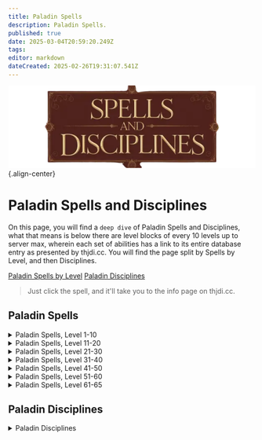 ```yaml
---
title: Paladin Spells
description: Paladin Spells.
published: true
date: 2025-03-04T20:59:20.249Z
tags: 
editor: markdown
dateCreated: 2025-02-26T19:31:07.541Z
---
```


![spellsdisciplines.webp](/classes-and-abilities/spellsdisciplines.webp){.align-center}

# Paladin Spells and Disciplines

On this page, you will find a `deep dive` of Paladin Spells and Disciplines, what that means is below there are level blocks of every 10 levels up to server max, wherein each set of abilities has a link to its entire database entry as presented by thjdi.cc. You will find the page split by Spells by Level, and then Disciplines.

[Paladin Spells by Level](#paladin-spells)
[Paladin Disciplines](#paladin-disciplines)

> Just click the spell, and it'll take you to the info page on thjdi.cc.

## Paladin Spells



<details>
	<summary> Paladin Spells, Level 1-10 </summary>

|Spell Name|Level|
|---|---|
|<a href="https://www.thjdi.cc/spell/5011" target="_blank">Salve</a>|1|
|<a href="https://www.thjdi.cc/spell/201" target="_blank">Flash of Light</a>|2|
|<a href="https://www.thjdi.cc/spell/205" target="_blank">True North</a>|3|
|<a href="https://www.thjdi.cc/spell/221" target="_blank">Sense the Dead</a>|4|
|<a href="https://www.thjdi.cc/spell/203" target="_blank">Cure Poison</a>|5|
|<a href="https://www.thjdi.cc/spell/200" target="_blank">Minor Healing</a>|6|
|<a href="https://www.thjdi.cc/spell/2581" target="_blank">Cease</a>|7|
|<a href="https://www.thjdi.cc/spell/202" target="_blank">Courage</a>|8|
|<a href="https://www.thjdi.cc/spell/209" target="_blank">Spook the Dead</a>|9|
|<a href="https://www.thjdi.cc/spell/210" target="_blank">Yaulp</a>|9|
|<a href="https://www.thjdi.cc/spell/208" target="_blank">Lull</a>|10|

</details>

<details>
	<summary> Paladin Spells, Level 11-20 </summary>

|Spell Name|Level|
|---|---|
|<a href="https://www.thjdi.cc/spell/213" target="_blank">Cure Disease</a>|11|
|<a href="https://www.thjdi.cc/spell/17" target="_blank">Light Healing</a>|12|
|<a href="https://www.thjdi.cc/spell/2582" target="_blank">Desist</a>|13|
|<a href="https://www.thjdi.cc/spell/218" target="_blank">Ward Undead</a>|14|
|<a href="https://www.thjdi.cc/spell/11" target="_blank">Holy Armor</a>|15|
|<a href="https://www.thjdi.cc/spell/234" target="_blank">Halo of Light</a>|16|
|<a href="https://www.thjdi.cc/spell/235" target="_blank">Invisibility versus Undead</a>|17|
|<a href="https://www.thjdi.cc/spell/215" target="_blank">Reckless Strength</a>|18|
|<a href="https://www.thjdi.cc/spell/4056" target="_blank">Remove Minor Curse</a>|19|
|<a href="https://www.thjdi.cc/spell/230" target="_blank">Root</a>|19|
|<a href="https://www.thjdi.cc/spell/219" target="_blank">Center</a>|20|
|<a href="https://www.thjdi.cc/spell/223" target="_blank">Hammer of Wrath</a>|20|

</details>

<details>
	<summary> Paladin Spells, Level 21-30 </summary>

|Spell Name|Level|
|---|---|
|<a href="https://www.thjdi.cc/spell/227" target="_blank">Endure Poison</a>|21|
|<a href="https://www.thjdi.cc/spell/2168" target="_blank">Reanimation</a>|22|
|<a href="https://www.thjdi.cc/spell/485" target="_blank">Symbol of Transal</a>|24|
|<a href="https://www.thjdi.cc/spell/501" target="_blank">Soothe</a>|25|
|<a href="https://www.thjdi.cc/spell/2583" target="_blank">Instrument of Nife</a>|26|
|<a href="https://www.thjdi.cc/spell/12" target="_blank">Healing</a>|27|
|<a href="https://www.thjdi.cc/spell/216" target="_blank">Stun</a>|28|
|<a href="https://www.thjdi.cc/spell/228" target="_blank">Endure Magic</a>|29|
|<a href="https://www.thjdi.cc/spell/233" target="_blank">Expulse Undead</a>|30|
|<a href="https://www.thjdi.cc/spell/37" target="_blank">Hammer of Striking</a>|30|
|<a href="https://www.thjdi.cc/spell/2169" target="_blank">Reconstitution</a>|30|
|<a href="https://www.thjdi.cc/spell/368" target="_blank">Spirit Armor</a>|30|

</details>

<details>
	<summary> Paladin Spells, Level 31-40 </summary>

|Spell Name|Level|
|---|---|
|<a href="https://www.thjdi.cc/spell/2170" target="_blank">Reparation</a>|31|
|<a href="https://www.thjdi.cc/spell/48" target="_blank">Cancel Magic</a>|32|
|<a href="https://www.thjdi.cc/spell/486" target="_blank">Symbol of Ryltan</a>|33|
|<a href="https://www.thjdi.cc/spell/95" target="_blank">Counteract Poison</a>|34|
|<a href="https://www.thjdi.cc/spell/4057" target="_blank">Remove Lesser Curse</a>|34|
|<a href="https://www.thjdi.cc/spell/2584" target="_blank">Divine Vigor</a>|35|
|<a href="https://www.thjdi.cc/spell/15" target="_blank">Greater Healing</a>|36|
|<a href="https://www.thjdi.cc/spell/89" target="_blank">Daring</a>|37|
|<a href="https://www.thjdi.cc/spell/1453" target="_blank">Divine Purpose</a>|37|
|<a href="https://www.thjdi.cc/spell/226" target="_blank">Endure Disease</a>|38|
|<a href="https://www.thjdi.cc/spell/43" target="_blank">Yaulp II</a>|38|
|<a href="https://www.thjdi.cc/spell/18" target="_blank">Guard</a>|39|
|<a href="https://www.thjdi.cc/spell/391" target="_blank">Revive</a>|39|
|<a href="https://www.thjdi.cc/spell/3577" target="_blank">Wave of Life</a>|39|
|<a href="https://www.thjdi.cc/spell/675" target="_blank">Hammer of Requital</a>|40|

</details>

<details>
	<summary> Paladin Spells, Level 41-50 </summary>

|Spell Name|Level|
|---|---|
|<a href="https://www.thjdi.cc/spell/123" target="_blank">Holy Might</a>|42|
|<a href="https://www.thjdi.cc/spell/47" target="_blank">Calm</a>|43|
|<a href="https://www.thjdi.cc/spell/3683" target="_blank">Ethereal Cleansing</a>|44|
|<a href="https://www.thjdi.cc/spell/2585" target="_blank">Valor of Marr</a>|44|
|<a href="https://www.thjdi.cc/spell/693" target="_blank">Divine Might</a>|45|
|<a href="https://www.thjdi.cc/spell/2946" target="_blank">Remove Curse</a>|45|
|<a href="https://www.thjdi.cc/spell/117" target="_blank">Dismiss Undead</a>|46|
|<a href="https://www.thjdi.cc/spell/487" target="_blank">Symbol of Pinzarn</a>|46|
|<a href="https://www.thjdi.cc/spell/2586" target="_blank">Thunder of Karana</a>|47|
|<a href="https://www.thjdi.cc/spell/312" target="_blank">Valor</a>|47|
|<a href="https://www.thjdi.cc/spell/19" target="_blank">Armor of Faith</a>|48|
|<a href="https://www.thjdi.cc/spell/207" target="_blank">Divine Aura</a>|48|
|<a href="https://www.thjdi.cc/spell/3578" target="_blank">Brell's Steadfast Aegis</a>|49|
|<a href="https://www.thjdi.cc/spell/45" target="_blank">Pacify</a>|49|
|<a href="https://www.thjdi.cc/spell/2171" target="_blank">Renewal</a>|49|
|<a href="https://www.thjdi.cc/spell/1454" target="_blank">Flame of Light</a>|50|
|<a href="https://www.thjdi.cc/spell/2181" target="_blank">Hammer of Judgment</a>|50|
|<a href="https://www.thjdi.cc/spell/63" target="_blank">Resist Disease</a>|50|

</details>

<details>
	<summary> Paladin Spells, Level 51-60 </summary>

|Spell Name|Level|
|---|---|
|<a href="https://www.thjdi.cc/spell/124" target="_blank">Force</a>|52|
|<a href="https://www.thjdi.cc/spell/504" target="_blank">Frenzied Strength</a>|52|
|<a href="https://www.thjdi.cc/spell/3684" target="_blank">Light of Life</a>|52|
|<a href="https://www.thjdi.cc/spell/1288" target="_blank">Divine Glory</a>|53|
|<a href="https://www.thjdi.cc/spell/3975" target="_blank">Force of Akera</a>|53|
|<a href="https://www.thjdi.cc/spell/662" target="_blank">Expel Undead</a>|54|
|<a href="https://www.thjdi.cc/spell/131" target="_blank">Instill</a>|54|
|<a href="https://www.thjdi.cc/spell/2587" target="_blank">Quellious' Word of Tranquility</a>|54|
|<a href="https://www.thjdi.cc/spell/4064" target="_blank">Austerity</a>|55|
|<a href="https://www.thjdi.cc/spell/1743" target="_blank">Divine Favor</a>|55|
|<a href="https://www.thjdi.cc/spell/8925" target="_blank">Holy Aura</a>|55|
|<a href="https://www.thjdi.cc/spell/64" target="_blank">Resist Magic</a>|55|
|<a href="https://www.thjdi.cc/spell/2172" target="_blank">Restoration</a>|55|
|<a href="https://www.thjdi.cc/spell/1455" target="_blank">Wave of Healing</a>|55|
|<a href="https://www.thjdi.cc/spell/2588" target="_blank">Breath of Tunare</a>|56|
|<a href="https://www.thjdi.cc/spell/96" target="_blank">Counteract Disease</a>|56|
|<a href="https://www.thjdi.cc/spell/44" target="_blank">Yaulp III</a>|56|
|<a href="https://www.thjdi.cc/spell/9" target="_blank">Superior Healing</a>|57|
|<a href="https://www.thjdi.cc/spell/4065" target="_blank">Blessing of Austerity</a>|58|
|<a href="https://www.thjdi.cc/spell/2589" target="_blank">Healing Wave of Prexus</a>|58|
|<a href="https://www.thjdi.cc/spell/49" target="_blank">Nullify Magic</a>|58|
|<a href="https://www.thjdi.cc/spell/488" target="_blank">Symbol of Naltron</a>|58|
|<a href="https://www.thjdi.cc/spell/1283" target="_blank">Celestial Cleansing</a>|59|
|<a href="https://www.thjdi.cc/spell/392" target="_blank">Resurrection</a>|59|
|<a href="https://www.thjdi.cc/spell/2590" target="_blank">Brell's Mountainous Barrier</a>|60|
|<a href="https://www.thjdi.cc/spell/1456" target="_blank">Divine Strength</a>|60|
|<a href="https://www.thjdi.cc/spell/21400" target="_blank">Eradicate Curse</a>|60|
|<a href="https://www.thjdi.cc/spell/3135" target="_blank">Hammer of Divinity</a>|60|
|<a href="https://www.thjdi.cc/spell/2880" target="_blank">Remove Greater Curse</a>|60|
|<a href="https://www.thjdi.cc/spell/314" target="_blank">Resolution</a>|60|
|<a href="https://www.thjdi.cc/spell/20" target="_blank">Shield of Words</a>|60|
|<a href="https://www.thjdi.cc/spell/1534" target="_blank">Yaulp IV</a>|60|

</details>

<details>
	<summary> Paladin Spells, Level 61-65 </summary>

|Spell Name|Level|
|---|---|
|<a href="https://www.thjdi.cc/spell/3195" target="_blank">Greater Immobilize</a>|61|
|<a href="https://www.thjdi.cc/spell/1533" target="_blank">Heroism</a>|61|
|<a href="https://www.thjdi.cc/spell/62" target="_blank">Resist Poison</a>|61|
|<a href="https://www.thjdi.cc/spell/3429" target="_blank">Touch of Nife</a>|61|
|<a href="https://www.thjdi.cc/spell/3190" target="_blank">Crusader's Touch</a>|62|
|<a href="https://www.thjdi.cc/spell/3428" target="_blank">Deny Undead</a>|62|
|<a href="https://www.thjdi.cc/spell/3245" target="_blank">Force of Akilae</a>|62|
|<a href="https://www.thjdi.cc/spell/3422" target="_blank">Ward of Nife</a>|62|
|<a href="https://www.thjdi.cc/spell/1411" target="_blank">Improved Invisibility to Undead</a>|63|
|<a href="https://www.thjdi.cc/spell/3430" target="_blank">Light of Nife</a>|63|
|<a href="https://www.thjdi.cc/spell/3424" target="_blank">Pious Might</a>|63|
|<a href="https://www.thjdi.cc/spell/1535" target="_blank">Symbol of Marzin</a>|63|
|<a href="https://www.thjdi.cc/spell/3247" target="_blank">Aura of the Crusader</a>|64|
|<a href="https://www.thjdi.cc/spell/21398" target="_blank">Eradicate Poison</a>|64|
|<a href="https://www.thjdi.cc/spell/1538" target="_blank">Heroic Bond</a>|64|
|<a href="https://www.thjdi.cc/spell/3426" target="_blank">Quellious' Word of Serenity</a>|64|
|<a href="https://www.thjdi.cc/spell/3485" target="_blank">Supernal Cleansing</a>|64|
|<a href="https://www.thjdi.cc/spell/4977" target="_blank">Ancient: Force of Chaos</a>|65|
|<a href="https://www.thjdi.cc/spell/8481" target="_blank">Blessed Aura</a>|65|
|<a href="https://www.thjdi.cc/spell/3432" target="_blank">Brell's Stalwart Shield</a>|65|
|<a href="https://www.thjdi.cc/spell/1537" target="_blank">Bulwark of Faith</a>|65|
|<a href="https://www.thjdi.cc/spell/4109" target="_blank">Guidance</a>|65|
|<a href="https://www.thjdi.cc/spell/4895" target="_blank">Holy Order</a>|65|
|<a href="https://www.thjdi.cc/spell/4894" target="_blank">Light of Order</a>|65|
|<a href="https://www.thjdi.cc/spell/3246" target="_blank">Shackles of Tunare</a>|65|
|<a href="https://www.thjdi.cc/spell/8479" target="_blank">Ward of Tunare</a>|65|
|<a href="https://www.thjdi.cc/spell/3427" target="_blank">Wave of Marr</a>|65|
|<a href="https://www.thjdi.cc/spell/4893" target="_blank">Wave of Trushar</a>|65|

</details>

## Paladin Disciplines
<details>
	<summary> Paladin Disciplines </summary>

|Discipline Name|Level|
|---|---|
|<a href="https://www.thjdi.cc/spell/4585" target="_blank">Resistant Discipline</a>|51|
|<a href="https://www.thjdi.cc/spell/4587" target="_blank">Fearless Discipline</a>|54|
|<a href="https://www.thjdi.cc/spell/4500" target="_blank">Holyforge Discipline</a>|55|
|<a href="https://www.thjdi.cc/spell/7004" target="_blank">Guard of Piety</a>|56|
|<a href="https://www.thjdi.cc/spell/4590" target="_blank">Deflection Discipline</a>|59|
|<a href="https://www.thjdi.cc/spell/4518" target="_blank">Sanctification Discipline</a>|60|
|<a href="https://www.thjdi.cc/spell/6731" target="_blank">Guard of Humility</a>|61|

</details>